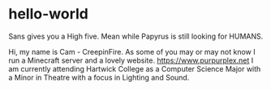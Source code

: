 # hello-world

Sans gives you a High five.
Mean while Papyrus is still looking for HUMANS.

Hi, my name is Cam - CreepinFire. As some of you may or may not know I run a Minecraft server and a lovely website. https://www.purpurplex.net I am currently attending Hartwick College as a Computer Science Major with a Minor in Theatre with a focus in Lighting and Sound. 
